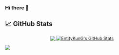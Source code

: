 ### Hi there 👋

## &#x1f4c8; GitHub Stats

<center>
<a href="https://github.com/EntityKunG">
  <img align="center" src="https://github-readme-stats.vercel.app/api/top-langs/?username=EntityKunG&title_color=ffffff&text_color=c9cacc&icon_color=2bbc8a&bg_color=1d1f21" />
</a>
<a href="https://github.com/EntityKunG">
  <img align="center" src="https://github-readme-stats.vercel.app/api?username=EntityKunG&show_icons=true&line_height=27&count_private=true&title_color=ffffff&text_color=c9cacc&icon_color=2bbc8a&bg_color=1d1f21" alt="EntityKunG's GitHub Stats" />
</a>
</center>

***![](https://img.shields.io/github/followers/rayrnond?style=flat&logoColor=white&color=2bbc8a)***
